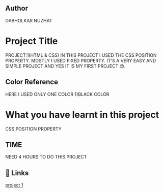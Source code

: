  ## Author 
 DABHOLKAR NUZHAT 
 
# Project Title
PROJECT:1(HTML & CSS)
IN THIS PROJECT I USED THE CSS POSITION PROPERTY.
MOSTLY I USED FIXED PROPERTY. IT'S A VERY EASY AND SIMPLE PROJECT AND YES IT IS MY FIRST PROJECT 😊.

## Color Reference
 HERE I  USED ONLY ONE COLOR
 1)BLACK COLOR 

 # What you have learnt in this project
CSS POSITION PROPERTY 

## TIME
 NEED 4 HOURS TO DO THIS PROJECT

## 🔗 Links
[project 1](https://project1a.netlify.app/)
